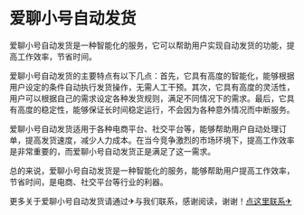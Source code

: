 # 爱聊小号自动发货

爱聊小号自动发货是一种智能化的服务，它可以帮助用户实现自动发货的功能，提高工作效率，节省时间。

爱聊小号自动发货的主要特点有以下几点：首先，它具有高度的智能化，能够根据用户设定的条件自动执行发货操作，无需人工干预。其次，它具有高度的灵活性，用户可以根据自己的需求设定各种发货规则，满足不同情况下的需求。最后，它具有高度的稳定性，能够保证长时间稳定运行，不会因为各种意外情况而中断服务。

爱聊小号自动发货适用于各种电商平台、社交平台等，能够帮助用户自动处理订单，提高发货速度，减少人力成本。在当今竞争激烈的市场环境下，提高工作效率是非常重要的，而爱聊小号自动发货正是满足了这一需求。

总的来说，爱聊小号自动发货是一种智能化的服务，能够帮助用户提高工作效率，节省时间，是电商、社交平台等行业的利器。

更多关于爱聊小号自动发货请通过✈与我们联系，感谢阅读，谢谢！[点这里联系✈](https://a.k02.cc)